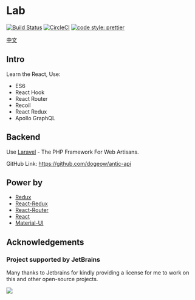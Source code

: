# Lab

[![Build Status](https://drone.dogeow.com/api/badges/dogeow/antic/status.svg)](http://drone.dogeow.com:880/dogeow/antic)
[![CircleCI](https://circleci.com/gh/dogeow/antic.svg?style=shield)](https://circleci.com/gh/dogeow/antic)
[![code style: prettier](https://img.shields.io/badge/code_style-prettier-ff69b4.svg?style=flat-square)](https://github.com/prettier/prettier)

[//]: # (![GitHub Action]&#40;https://github.com/dogeow/antic/workflows/React/badge.svg&#41;)

[中文](README_ZH.md)

## Intro

Learn the React, Use:

- ES6
- React Hook
- React Router
- Recoil
- React Redux
- Apollo GraphQL

## Backend

Use [Laravel](https://learnku.com/laravel) - The PHP Framework For Web Artisans.

GitHub Link: https://github.com/dogeow/antic-api

## Power by
- [Redux](https://cn.redux.js.org/)
- [React-Redux](https://www.redux.org.cn/)
- [React-Router](https://reacttraining.com/react-router/)
- [React](https://zh-hans.reactjs.org/)
- [Material-UI](https://material-ui.com/zh/)

## Acknowledgements

### Project supported by JetBrains

Many thanks to Jetbrains for kindly providing a license for me to work on this and other open-source projects.

[![](https://resources.jetbrains.com/storage/products/company/brand/logos/jb_beam.svg)](https://www.jetbrains.com/?from=https://github.com/dogeow)
